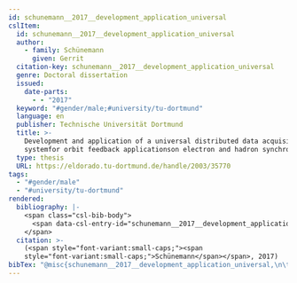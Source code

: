 ```yaml
---
id: schunemann__2017__development_application_universal
cslItem:
  id: schunemann__2017__development_application_universal
  author:
    - family: Schünemann
      given: Gerrit
  citation-key: schunemann__2017__development_application_universal
  genre: Doctoral dissertation
  issued:
    date-parts:
      - - "2017"
  keyword: "#gender/male;#university/tu-dortmund"
  language: en
  publisher: Technische Universität Dortmund
  title: >-
    Development and application of a universal distributed data acquisition
    systemfor orbit feedback applicationson electron and hadron synchrotrons
  type: thesis
  URL: https://eldorado.tu-dortmund.de/handle/2003/35770
tags:
  - "#gender/male"
  - "#university/tu-dortmund"
rendered:
  bibliography: |-
    <span class="csl-bib-body">
      <span data-csl-entry-id="schunemann__2017__development_application_universal" class="csl-entry"><span class='author-bib'>Schünemann</span>. <span class='date-bib'>(2017)</span>. <span class='title'><i><b><span style="font-style:normal;">Development and application of a universal distributed data acquisition systemfor orbit feedback applicationson electron and hadron synchrotrons</span></b></i></span> [Doctoral dissertation, Technische Universität Dortmund]. <span class='URL'><a href='https://eldorado.tu-dortmund.de/handle/2003/35770'>LINK</a></span></span>
    </span>
  citation: >-
    (<span style="font-variant:small-caps;"><span
    style="font-variant:small-caps;">Schünemann</span></span>, 2017)
bibTex: "@misc{schunemann__2017__development_application_universal,\n\tauthor = {Sch{\\\" u}nemann, Gerrit},\n\tyear = {2017},\n\tschool = {Technische Universit{\\\" a}t Dortmund},\n\ttitle = {Development and application of a universal distributed data acquisition systemfor orbit feedback applicationson electron and hadron synchrotrons},\n\ttype = {Doctoral dissertation},\n\turl = {https://eldorado.tu-dortmund.de/handle/2003/35770},\n}\n\n"
---
```

